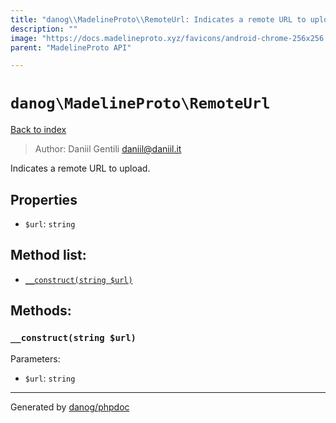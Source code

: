 ```yaml
---
title: "danog\\MadelineProto\\RemoteUrl: Indicates a remote URL to upload."
description: ""
image: "https://docs.madelineproto.xyz/favicons/android-chrome-256x256.png"
parent: "MadelineProto API"

---
```

# `danog\MadelineProto\RemoteUrl`
[Back to index](../../index.html)

> Author: Daniil Gentili <daniil@daniil.it>  
  

Indicates a remote URL to upload.  



## Properties
* `$url`: `string` 

## Method list:
* [`__construct(string $url)`](#__construct)

## Methods:
### <a name="__construct"></a> `__construct(string $url)`




Parameters:

* `$url`: `string`   



---
Generated by [danog/phpdoc](https://phpdoc.daniil.it)

